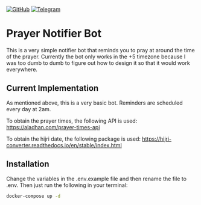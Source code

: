 [![GitHub](https://img.shields.io/github/license/DurbeKK/prayer-notifier-bot)](https://github.com/DurbeKK/prayer-notifier-bot/blob/main/LICENSE) [![Telegram](https://img.shields.io/badge/telegram-%40prayersTgBot-blue)](https://t.me/prayersTgBot)

# Prayer Notifier Bot

This is a very simple notifier bot that reminds you to pray at around the time
of the prayer. Currently the bot only works in the +5 timezone because I was
too dumb to dumb to figure out how to design it so that it would work
everywhere.

## Current Implementation

As mentioned above, this is a very basic bot. Reminders are scheduled every day
at 2am.

To obtain the prayer times, the following API is used:
https://aladhan.com/prayer-times-api

To obtain the hijri date, the following package is used:
https://hijri-converter.readthedocs.io/en/stable/index.html

## Installation

Change the variables in the .env.example file and then rename the file to .env.
Then just run the following in your terminal:

```sh
docker-compose up -d
```

